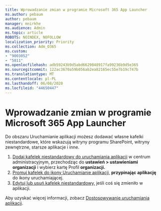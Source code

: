 ```yaml
---
title: Wprowadzanie zmian w programie Microsoft 365 App Launcher
ms.author: pebaum
author: pebaum
manager: mnirkhe
ms.audience: Admin
ms.topic: article
ROBOTS: NOINDEX, NOFOLLOW
localization_priority: Priority
ms.collection: Adm_O365
ms.custom:
- "9003052"
- "5811"
ms.openlocfilehash: adb59243b9d5abd6629848917fa99236b9d5e365
ms.sourcegitcommit: 122ac3670a59b056ab2ea82165ec55e7b19c747b
ms.translationtype: MT
ms.contentlocale: pl-PL
ms.lasthandoff: 06/08/2020
ms.locfileid: "44650447"
---
```

# <a name="make-changes-to-the-microsoft-365-app-launcher"></a>Wprowadzanie zmian w programie Microsoft 365 App Launcher

Do obszaru Uruchamianie aplikacji możesz dodawać własne kafelki niestandardowe, które wskazują witryny programu SharePoint, witryny zewnętrzne, starsze aplikacje i inne.

1. [Dodaj kafelek niestandardowy do uruchamiania aplikacji](https://docs.microsoft.com/microsoft-365/admin/manage/customize-the-app-launcher) w centrum administracyjnym, przechodząc do **ustawień > ustawieniami organizacji** i wybierz kartę Profil **organizacji.**
2. [Promuj kafelek do ikony Uruchamianie aplikacji,](https://docs.microsoft.com/microsoft-365/admin/manage/customize-the-app-launcher#promote-the-tile-to-app-launcher) **przypinając aplikację** do ikony uruchamiającej.
3. [Edytuj lub usuń kafelek niestandardowy,](https://docs.microsoft.com/microsoft-365/admin/manage/customize-the-app-launcher#edit-or-delete-a-custom-tile) jeśli coś się zmieniło w aplikacji.

Aby uzyskać więcej informacji, zobacz [Dostosowywanie uruchamiania aplikacji](https://docs.microsoft.com/microsoft-365/admin/manage/customize-the-app-launcher).
